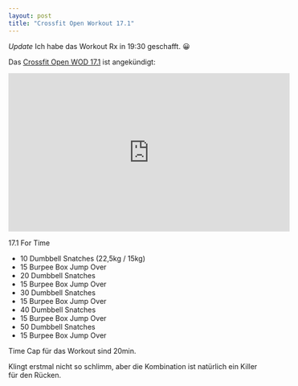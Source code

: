 ```yaml
---
layout: post
title: "Crossfit Open Workout 17.1"
---
```

*Update* Ich habe das Workout Rx in 19:30 geschafft. 😀

Das [Crossfit Open WOD 17.1][0] ist angekündigt:

<iframe width="560" height="315" src="https://www.youtube-nocookie.com/embed/ufUKkrH03rE" frameborder="0" allowfullscreen></iframe>

17.1 For Time

  * 10 Dumbbell Snatches (22,5kg / 15kg)
  * 15 Burpee Box Jump Over
  * 20 Dumbbell Snatches
  * 15 Burpee Box Jump Over
  * 30 Dumbbell Snatches
  * 15 Burpee Box Jump Over
  * 40 Dumbbell Snatches
  * 15 Burpee Box Jump Over
  * 50 Dumbbell Snatches
  * 15 Burpee Box Jump Over

Time Cap für das Workout sind 20min.

Klingt erstmal nicht so schlimm, aber die Kombination ist natürlich ein Killer für den Rücken.

[0]: https://games.crossfit.com/workouts/open/2017/17.1?division=1&workout_type=rx
